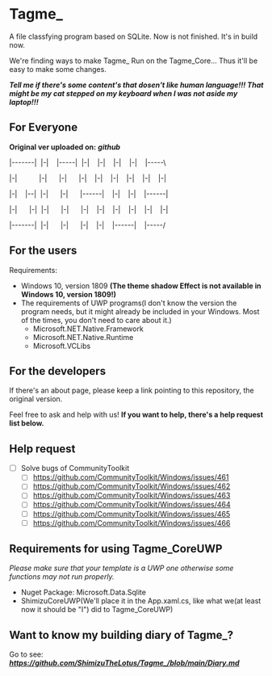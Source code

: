 # Tagme_
A file classfying program based on SQLite.
Now is not finished. It's in build now.

We're finding ways to make Tagme_ Run on the Tagme_Core... Thus it'll be easy to make some changes.

***Tell me if there's some content's that dosen't like human language!!! That might be my cat stepped on my keyboard when I was not aside my laptop!!!***

## For Everyone
**Original ver uploaded on:** ***git******hub***

|-------|&nbsp; |-|&nbsp; &nbsp; |-----|&nbsp; |-|&nbsp; &nbsp; |-|&nbsp; &nbsp; |-|&nbsp; &nbsp; |-|&nbsp; &nbsp; |-----\

|-|&nbsp; &nbsp; &nbsp; &nbsp;&nbsp; &nbsp; |-|&nbsp; &nbsp; &nbsp; |-|&nbsp; &nbsp; &nbsp; |-|&nbsp; &nbsp; |-|&nbsp; &nbsp; |-|&nbsp; &nbsp; |-|&nbsp; &nbsp; |-|&nbsp; &nbsp; |-|

|-|&nbsp; &nbsp; |--|&nbsp; |-|&nbsp; &nbsp; &nbsp; |-|&nbsp; &nbsp; &nbsp; |------|&nbsp; &nbsp; |-|&nbsp; &nbsp; |-|&nbsp; &nbsp; |------|

|-|&nbsp; &nbsp; &nbsp; |-|&nbsp; |-|&nbsp; &nbsp; &nbsp; |-|&nbsp; &nbsp; &nbsp; |-|&nbsp; &nbsp; |-|&nbsp; &nbsp; |-|&nbsp; &nbsp; |-|&nbsp; &nbsp; |-|&nbsp; &nbsp; |-|

|-------|&nbsp; |-|&nbsp; &nbsp; &nbsp; |-|&nbsp; &nbsp; &nbsp; |-|&nbsp; &nbsp; |-|&nbsp; &nbsp; |------|&nbsp; &nbsp; |-----/

## For the users
Requirements:
- Windows 10, version 1809 **(The theme shadow Effect is not available in Windows 10, version 1809!)**
- The requirements of UWP programs(I don't know the version the program needs, but it might already be included in your Windows. Most of the times, you don't need to care about it.)
  - Microsoft.NET.Native.Framework
  - Microsoft.NET.Native.Runtime
  - Microsoft.VCLibs

## For the developers
If there's an about page, please keep a link pointing to this repository, the original version.

Feel free to ask and help with us! **If you want to help, there's a help request list below.**

## Help request
- [ ] Solve bugs of CommunityToolkit
  - [ ] https://github.com/CommunityToolkit/Windows/issues/461
  - [ ] https://github.com/CommunityToolkit/Windows/issues/462
  - [ ] https://github.com/CommunityToolkit/Windows/issues/463
  - [ ] https://github.com/CommunityToolkit/Windows/issues/464
  - [ ] https://github.com/CommunityToolkit/Windows/issues/465
  - [ ] https://github.com/CommunityToolkit/Windows/issues/466 

## Requirements for using Tagme_CoreUWP
*Please make sure that your template is a UWP one otherwise some functions may not run properly.*
- Nuget Package: Microsoft.Data.Sqlite
- ShimizuCoreUWP(We'll place it in the App.xaml.cs, like what we(at least now it should be "I") did to Tagme_CoreUWP)

## Want to know my building diary of Tagme_?
Go to see: ***https://github.com/ShimizuTheLotus/Tagme_/blob/main/Diary.md***
